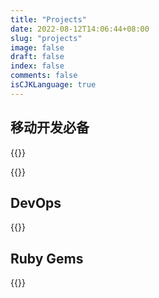 ```yaml
---
title: "Projects"
date: 2022-08-12T14:06:44+08:00
slug: "projects"
image: false
draft: false
index: false
comments: false
isCJKLanguage: true
---
```


## 移动开发必备

{{<github repo="tryzealot/zealot">}}

{{<github repo="icyleaf/app_status_notification">}}

## DevOps

{{<github repo="icyleaf/hpr">}}

## Ruby Gems

{{<github repo="icyleaf/app_info">}}
